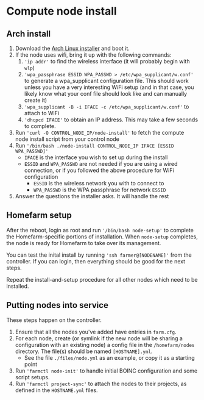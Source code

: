 # Compute node install

## Arch install

1. Download the [Arch Linux
   installer](https://alpinelinux.org/downloads/) and boot it.
1. If the node uses wifi, bring it up with the following commands:
    1. `'ip addr'` to find the wireless interface (it will probably
       begin with `wlp`)
    1. `'wpa_passphrase ESSID WPA_PASSWD > /etc/wpa_supplicant/w.conf'`
       to generate a wpa_supplicant configuration file. This should
       work unless you have a very interesting WiFi setup (and in that
       case, you likely know what your conf file should look like and
       can manually create it)
    1. `'wpa_supplicant -B -i IFACE -c /etc/wpa_supplicant/w.conf'` to
       attach to WiFi
    1. `'dhcpcd IFACE'` to obtain an IP address. This may take a few
       seconds to complete.
1. Run `'curl -O CONTROL_NODE_IP/node-install'` to fetch the
   compute node install script from your control node
1. Run `'/bin/bash ./node-install CONTROL_NODE_IP IFACE [ESSID WPA_PASSWD]'`
    * `IFACE` is the interface you wish to set up during the install
    * `ESSID` and `WPA_PASSWD` are not needed if you are using a wired
      connection, or if you followed the above procedure for WiFi
      configuration
        * `ESSID` is the wireless network you with to connect to
        * `WPA_PASSWD` is the WPA passphrase for network `ESSID`
1. Answer the questions the installer asks. It will handle the rest

## Homefarm setup

After the reboot, login as root and run `'/bin/bash node-setup'` to
complete the Homefarm-specific portions of installation. When
`node-setup` completes, the node is ready for Homefarm to take over
its management.

You can test the inital install by running `'ssh farmer@[NODENAME]'`
from the controller. If you can login, then everything should be good
for the next steps.

Repeat the install-and-setup procedure for all other nodes which need
to be installed.

## Putting nodes into service

These steps happen on the controller.

1. Ensure that all the nodes you've added have entries in `farm.cfg`.
1. For each node, create (or symlink if the new node will be sharing a
   configuration with an existing node) a config file in the
   `/homefarm/nodes` directory. The file(s) should be named
   `[HOSTNAME].yml`.
   * See the file `./files/node.yml` as an example, or copy it as a
     starting point
1. Run `'farmctl node-init'` to handle initial BOINC configuration and
   some script setups.
1. Run `'farmctl project-sync'` to attach the nodes to their projects,
   as defined in the `HOSTNAME.yml` files.

